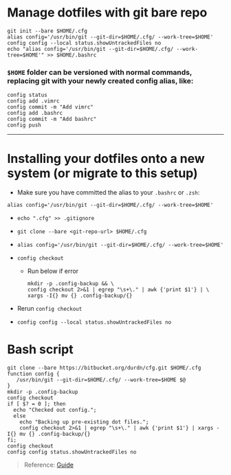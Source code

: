 # Manage dotfiles with git bare repo
```
git init --bare $HOME/.cfg
alias config='/usr/bin/git --git-dir=$HOME/.cfg/ --work-tree=$HOME'
config config --local status.showUntrackedFiles no
echo "alias config='/usr/bin/git --git-dir=$HOME/.cfg/ --work-tree=$HOME'" >> $HOME/.bashrc
```
### `$HOME` folder can be versioned with normal commands, replacing git with your newly created config alias, like:
```
config status
config add .vimrc
config commit -m "Add vimrc"
config add .bashrc
config commit -m "Add bashrc"
config push
```
---
# Installing your dotfiles onto a new system (or migrate to this setup)
- Make sure you have committed the alias to your `.bashrc` or `.zsh`:

 `alias config='/usr/bin/git --git-dir=$HOME/.cfg/ --work-tree=$HOME'`
- `echo ".cfg" >> .gitignore`
- `git clone --bare <git-repo-url> $HOME/.cfg`
- `alias config='/usr/bin/git --git-dir=$HOME/.cfg/ --work-tree=$HOME'`

- `config checkout`
    - Run below if error
        ```
        mkdir -p .config-backup && \
        config checkout 2>&1 | egrep "\s+\." | awk {'print $1'} | \
        xargs -I{} mv {} .config-backup/{}
        ```
- Rerun `config checkout`
- `config config --local status.showUntrackedFiles no`


# Bash script
```
git clone --bare https://bitbucket.org/durdn/cfg.git $HOME/.cfg
function config {
   /usr/bin/git --git-dir=$HOME/.cfg/ --work-tree=$HOME $@
}
mkdir -p .config-backup
config checkout
if [ $? = 0 ]; then
  echo "Checked out config.";
  else
    echo "Backing up pre-existing dot files.";
    config checkout 2>&1 | egrep "\s+\." | awk {'print $1'} | xargs -I{} mv {} .config-backup/{}
fi;
config checkout
config config status.showUntrackedFiles no
```

> Reference: [Guide](https://www.atlassian.com/git/tutorials/dotfiles)
